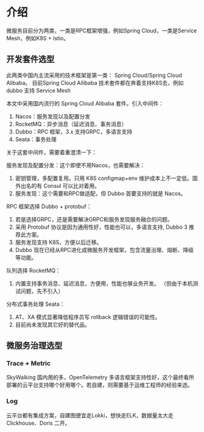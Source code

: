 # 介绍
微服务目前分为两类，一类是RPC框架增强，例如Spring Cloud，一类是Service Mesh，例如K8S + Istio。

## 开发套件选型
此两类中国内主流采用的技术框架是第一类： Spring Cloud/Spring Cloud Alibaba。 目前Spring Cloud Ailibaba 技术套件都在奔着支持K8S去，例如 dubbo 支持 Service Mesh  

本文中采用国内流行的 Spring Cloud Alibaba 套件。引入中间件：
1. Nacos：服务发现以及配置分发
2. RocketMQ：异步消息（延迟消息、事务消息）
3. Dubbo：RPC 框架，3.x 支持GRPC，多语言支持
4. Seata：事务处理

关于这套中间件，需要着重澄清一下：

服务发现及配置分发：这个即使不用Nacos，也需要解决：
1. 密钥管理，多配置复用。只用 K8S configmap+env 维护成本上不一定低。国外出名的有 Consul 可以比对着用。
2. 服务发现：这个需要和RPC做适配，但 Dubbo 首要支持的就是 Nacos。

RPC 框架选择 Dubbo + protobuf：
1. 若是选择GRPC，还是需要解决GRPC和服务发现服务融合的问题。
2. 采用 Protobuf 协议是因为通用性好，性能也可以，多语言支持, Dubbo 3 推荐此方案。
3. 服务发现支持 K8S，方便以后迁移。
4. Dubbo 现在已经从RPC进化成微服务开发框架，包含流量治理、熔断、降级等功能。

队列选择 RocketMQ：
1. 内置支持事务消息、延迟消息，方便用，性能也够业务开发。
（但由于本机测试问题，先不引入）

分布式事务处理 Seata：
1. AT、XA 模式显著降低程序员写 rollback 逻辑错误的可能性。
2. 目前尚未发现其它好的替代品。

## 微服务治理选型

### Trace + Metric
SkyWalking 国内用的多，OpenTelemetry 多语言框架支持性好，这个最终看所部署的云平台支持哪个好用哪个。若自建，则需要基于运维工程师的经验来选。

### Log
云平台都有集成方案，自建图便宜走Lokki，想快走ELK，数据量太大走 Clickhouse、Doris 二开。
